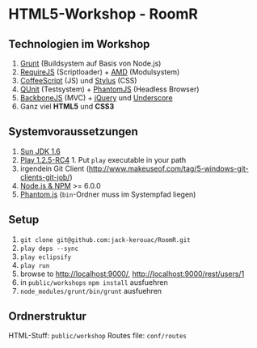 HTML5-Workshop - RoomR
======================

Technologien im Workshop
------------------------

  1. [Grunt](https://github.com/cowboy/grunt) (Buildsystem auf Basis von Node.js)
  2. [RequireJS](http://requirejs.org/) (Scriptloader) + [AMD](https://github.com/amdjs/amdjs-api/wiki/AMD) (Modulsystem)
  3. [CoffeeScript](http://coffeescript.org/) (JS) und [Stylus](http://learnboost.github.com/stylus/) (CSS)
  4. [QUnit](http://docs.jquery.com/QUnit) (Testsystem) + [PhantomJS](http://phantomjs.org/) (Headless Browser)
  5. [BackboneJS](http://backbonejs.org/) (MVC) + [jQuery](http://jquery.com/) und [Underscore](http://underscorejs.org/)
  6. Ganz viel **HTML5** und **CSS3**

Systemvoraussetzungen
---------------------

  1. [Sun JDK 1.6](http://www.oracle.com/technetwork/java/javase/downloads/jdk-6u25-download-346242.html)
  2. [Play 1.2.5-RC4](http://download.playframework.org/releases/play-1.2.5-RC4.zip)
    1. Put `play` executable in your path 
  3. irgendein Git Client (<http://www.makeuseof.com/tag/5-windows-git-clients-git-job/>)
  4. [Node.js & NPM](http://nodejs.org/) >= 6.0.0
  5. [Phantom.js](http://www.phantomjs.org/) (`bin`-Ordner muss im Systempfad liegen)

Setup
-----

  1. `git clone git@github.com:jack-kerouac/RoomR.git`
  2. `play deps --sync`
  3. `play eclipsify`
  4. `play run`
  5. browse to <http://localhost:9000/>, <http://localhost:9000/rest/users/1>
  6. in `public/workshops` `npm install` ausfuehren
  7. `node_modules/grunt/bin/grunt` ausfuehren

Ordnerstruktur
--------------
HTML-Stuff: `public/workshop`
Routes file: `conf/routes`
